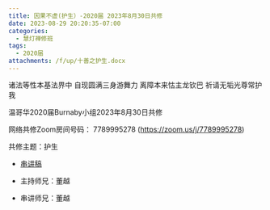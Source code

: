 ```yaml
---
title: 因果不虚(护生）-2020届 2023年8月30日共修
date: 2023-08-29 20:20:35-07:00
categories:
  - 慧灯禅修班
tags:
  - 2020届
attachments: /f/up/十善之护生.docx
---
```

诸法等性本基法界中 自现圆满三身游舞力
离障本来怙主龙钦巴 祈请无垢光尊常护我

温哥华2020届Burnaby小组2023年8月30日共修

网络共修Zoom房间号码： 7789995278 (<https://zoom.us/j/7789995278>)

共修主题：护生
* [串讲稿](/f/up/十善之护生.docx)

* 主持师兄：董越
* 串讲师兄：董越